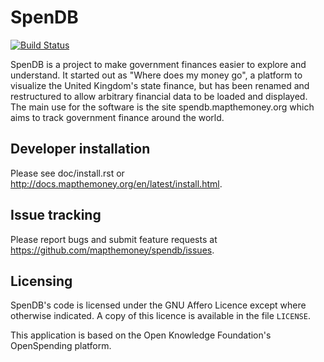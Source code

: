 # SpenDB

[![Build
Status](https://travis-ci.org/mapthemoney/spendb.png?branch=master)](https://travis-ci.org/mapthemoney/spendb)

SpenDB is a project to make government finances easier to explore
and understand. It started out as "Where does my money go", a platform
to visualize the United Kingdom's state finance, but has been renamed
and restructured to allow arbitrary financial data to be loaded and
displayed. The main use for the software is the site spendb.mapthemoney.org
which aims to track government finance around the world.

## Developer installation

Please see doc/install.rst or http://docs.mapthemoney.org/en/latest/install.html.

## Issue tracking

Please report bugs and submit feature requests at https://github.com/mapthemoney/spendb/issues.

## Licensing

SpenDB's code is licensed under the GNU Affero Licence except where otherwise indicated. A copy of this licence is available in the file ``LICENSE``.

This application is based on the Open Knowledge Foundation's OpenSpending platform.

